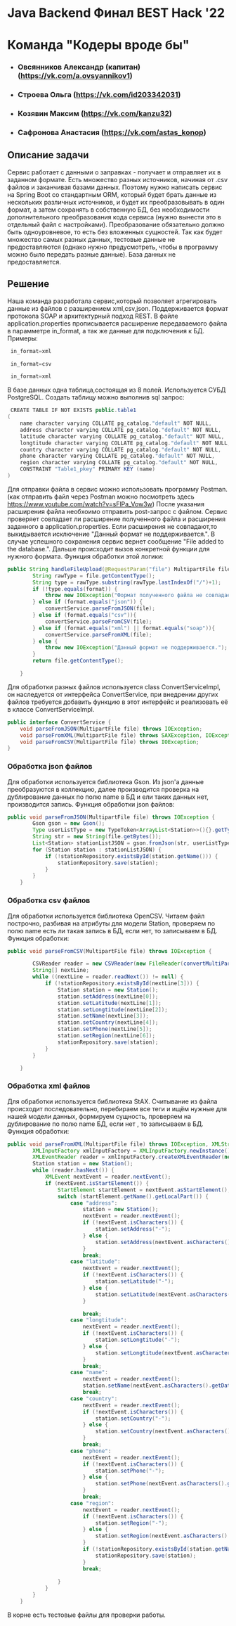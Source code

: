 
# Java Backend Финал BEST Hack '22
# Команда "Кодеры вроде бы"
 - ### Овсянников Александр (капитан) (https://vk.com/a.ovsyannikov1)
 - ### Строева Ольга (https://vk.com/id203342031)
 - ### Козявин Максим (https://vk.com/kanzu32)
 - ### Сафронова Анастасия (https://vk.com/astas_konop)
## Описание задачи
Сервис работает с данными о заправках - получает и отправляет их в 
заданном формате. Есть множество разных источников, начиная от .csv файлов 
и заканчивая базами данных.
Поэтому нужно написать сервис на Spring Boot со стандартным ORM, 
который будет брать данные из нескольких различных источников, и будет их 
преобразовывать в один формат, а затем сохранять в собственную БД, без 
необходимости дополнительного преобразования кода сервиса (нужно вынести 
это в отдельный файл с настройками). Преобразование обязательно должно 
быть одноуровневое, то есть без вложенных сущностей. Так как будет 
множество самых разных данных, тестовые данные не предоставляются 
(однако нужно предусмотреть, чтобы в программу можно было передать 
разные данные). База данных не предоставляется.
## Решение
Наша команда разработала сервис,который позволяет агрегировать данные из файлов с разширением xml,csv,json.
Поддерживается формат протокола SOAP и архитектурный подход REST.
В файле application.properties прописывается расширение передаваемого файла в парамметре in_format, а так же данные для подключения к БД.
Примеры:
```java
 in_format=xml
```
```java
 in_format=csv
```
```java
 in_format=xml
```
В базе данных одна таблица,состоящая из 8 полей. Используется СУБД PostgreSQL. Создать таблицу можно выполнив sql запрос:
```java
 CREATE TABLE IF NOT EXISTS public.table1
(
    name character varying COLLATE pg_catalog."default" NOT NULL,
    address character varying COLLATE pg_catalog."default" NOT NULL,
    latitude character varying COLLATE pg_catalog."default" NOT NULL,
    longtitude character varying COLLATE pg_catalog."default" NOT NULL,
    country character varying COLLATE pg_catalog."default" NOT NULL,
    phone character varying COLLATE pg_catalog."default" NOT NULL,
    region character varying COLLATE pg_catalog."default" NOT NULL,
    CONSTRAINT "Table1_pkey" PRIMARY KEY (name)
)
```
Для отправки файла в сервис можно использовать программу Postman. (как отправить файл через Postman можно посмотреть здесь https://www.youtube.com/watch?v=sFlPa_Vow3w)
После указания расширения файла необхоимо отправить post-запрос с файлом. Сервис проверяет совпадает ли расширение полученного файла и расширения заданного в application.properties.
Если расширения не совпадают,то выкидывается исключение "Данный формат не поддерживается.".
В случае успешного сохранения сервис вернет сообщение "File added to the database.".
Дальше происходит вызов конкретной функции для нужного формата.
Функция обработки этой логики:
```java
public String handleFileUpload(@RequestParam("file") MultipartFile file) throws IOException, ParserConfigurationException, SAXException, XMLStreamException {
		String rawType = file.getContentType();
		String type = rawType.substring(rawType.lastIndexOf("/")+1);
		if (!type.equals(format)) {
			throw new IOException("Формат полученного файла не совпадает с форматом, указанным в настройках.");
		} else if (format.equals("json")) {
			convertService.parseFromJSON(file);
		} else if (format.equals("csv")){
			convertService.parseFromCSV(file);
		} else if (format.equals("xml") || format.equals("soap")){
			convertService.parseFromXML(file);
		} else {
			throw new IOException("Данный формат не поддерживается.");
		}
		return file.getContentType();

	}
```
Для обработки разных файлов используется class ConvertServiceImpl, он наследуется от интерфейса ConvertService, при внедрении других файлов требуется добавить функцию в этот интерфейс и реализовать её в классе ConvertServiceImpl.
```java
public interface ConvertService {
	void parseFromJSON(MultipartFile file) throws IOException;
	void parseFromXML(MultipartFile file) throws SAXException, IOException, ParserConfigurationException, XMLStreamException;
	void parseFromCSV(MultipartFile file) throws IOException;
}
```
### Обработка json файлов

Для обработки используется библиотека Gson. Из json'a данные преобразуются в коллекцию, далее производится проверка на дублирование данных по полю name в БД и ели таких данных нет, производится запись.
Функция обработки json файлов:
```java
public void parseFromJSON(MultipartFile file) throws IOException {
		Gson gson = new Gson();
		Type userListType = new TypeToken<ArrayList<Station>>(){}.getType();
		String str = new String(file.getBytes());
		List<Station> stationListJSON = gson.fromJson(str, userListType);
		for (Station station : stationListJSON) {
			if (!stationRepository.existsById(station.getName())) {
				stationRepository.save(station);
			}
		}
	}
  ```
### Обработка csv файлов  

Для обработки используется библиотека OpenCSV. Читаем файл построчно, разбивая на атрибуты для модели Station, проверяем по полю name есть ли такая запись в БД, если нет, то записываем в БД.
Функция обработки: 
```java
public void parseFromCSV(MultipartFile file) throws IOException {

		CSVReader reader = new CSVReader(new FileReader(convertMultiPartToFile(file)), '|', '"', 1);
		String[] nextLine;
		while ((nextLine = reader.readNext()) != null) {
			if (!stationRepository.existsById(nextLine[3])) {
				Station station = new Station();
				station.setAddress(nextLine[0]);
				station.setLatitude(nextLine[1]);
				station.setLongtitude(nextLine[2]);
				station.setName(nextLine[3]);
				station.setCountry(nextLine[4]);
				station.setPhone(nextLine[5]);
				station.setRegion(nextLine[6]);
				stationRepository.save(station);
			}
		}

	}
 ```
### Обработка xml файлов  

Для обработки используется библиотека StAX. Считывание из файла происходит последовательно, перебираем все теги и ищём нужные для нашей модели данных, формируем сущность, проверяем на дублирование по полю name БД, если нет , то записываем в БД.
Функция обработки:
```java
public void parseFromXML(MultipartFile file) throws IOException, XMLStreamException {
		XMLInputFactory xmlInputFactory = XMLInputFactory.newInstance();
		XMLEventReader reader = xmlInputFactory.createXMLEventReader(new FileInputStream(convertMultiPartToFile(file)));
		Station station = new Station();
		while (reader.hasNext()) {
			XMLEvent nextEvent = reader.nextEvent();
			if (nextEvent.isStartElement()) {
				StartElement startElement = nextEvent.asStartElement();
				switch (startElement.getName().getLocalPart()) {
					case "address":
						station = new Station();
						nextEvent = reader.nextEvent();
						if (!nextEvent.isCharacters()) {
							station.setAddress("-");
						} else {
							station.setAddress(nextEvent.asCharacters().getData());
						}
						break;
					case "latitude":
						nextEvent = reader.nextEvent();
						if (!nextEvent.isCharacters()) {
							station.setLatitude("-");
						} else {
							station.setLatitude(nextEvent.asCharacters().getData());
						}

						break;
					case "longtitude":
						nextEvent = reader.nextEvent();
						if (!nextEvent.isCharacters()) {
							station.setLongtitude("-");
						} else {
							station.setLongtitude(nextEvent.asCharacters().getData());
						}
						break;
					case "name":
						nextEvent = reader.nextEvent();
						station.setName(nextEvent.asCharacters().getData());
						break;
					case "country":
						nextEvent = reader.nextEvent();
						if (!nextEvent.isCharacters()) {
							station.setCountry("-");
						} else {
							station.setCountry(nextEvent.asCharacters().getData());
						}
						break;
					case "phone":
						nextEvent = reader.nextEvent();
						if (!nextEvent.isCharacters()) {
							station.setPhone("-");
						} else {
							station.setPhone(nextEvent.asCharacters().getData());
						}
						break;
					case "region":
						nextEvent = reader.nextEvent();
						if (!nextEvent.isCharacters()) {
							station.setRegion("-");
						} else {
							station.setRegion(nextEvent.asCharacters().getData());
						}
						if (!stationRepository.existsById(station.getName())) {
							stationRepository.save(station);
						}
						break;
				
				}
			}
		}
	}
 ```
В корне есть тестовые файлы для проверки работы.
